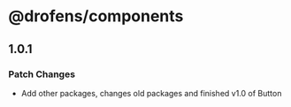 # @drofens/components

## 1.0.1

### Patch Changes

- Add other packages, changes old packages and finished v1.0 of Button
